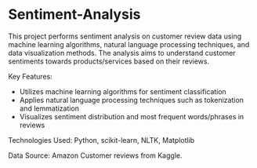 # Sentiment-Analysis

This project performs sentiment analysis on customer review data using machine learning algorithms, natural language processing techniques, and data visualization methods. The analysis aims to understand customer sentiments towards products/services based on their reviews.

Key Features:
- Utilizes machine learning algorithms for sentiment classification
- Applies natural language processing techniques such as tokenization and lemmatization
- Visualizes sentiment distribution and most frequent words/phrases in reviews

Technologies Used: Python, scikit-learn, NLTK, Matplotlib

Data Source: Amazon Customer reviews  from Kaggle.
